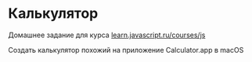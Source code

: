 # Калькулятор

Домашнее задание для курса [learn.javascript.ru/courses/js](https://learn.javascript.ru/courses/js)

Создать калькулятор похожий на приложение Calculator.app в macOS

